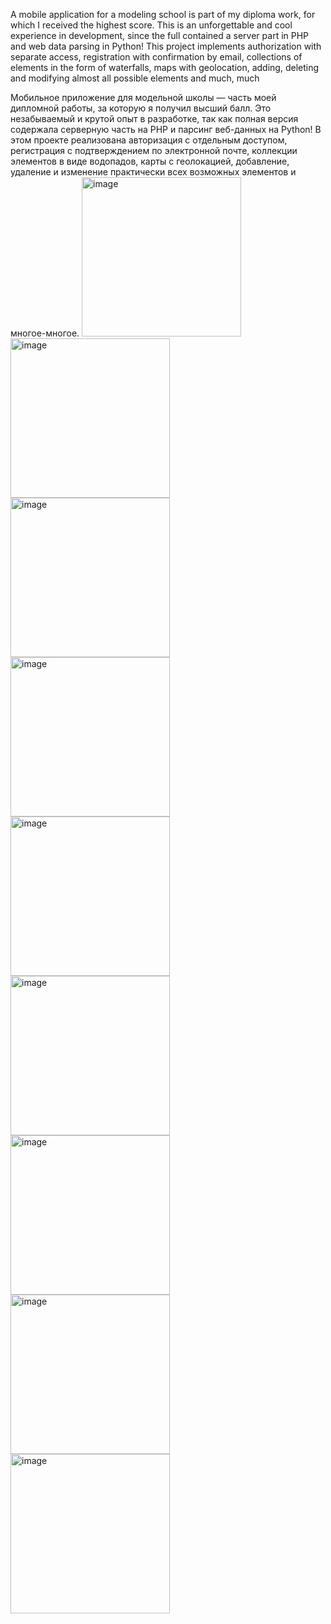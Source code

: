 A mobile application for a modeling school is part of my diploma work, for which I received the highest score.  This is an unforgettable and cool experience in development, since the full contained a server part in PHP and web data parsing in Python! This project implements authorization with separate access, registration with confirmation by email, collections of elements in the form of waterfalls, maps with geolocation, adding, deleting and modifying almost all possible elements and much, much 

<p>Мобильное приложение для модельной школы — часть моей дипломной работы, за которую я получил высший балл. Это незабываемый и крутой опыт в разработке, так как полная версия содержала серверную часть на PHP и парсинг веб-данных на Python! В этом проекте реализована авторизация с отдельным доступом, регистрация с подтверждением по электронной почте, коллекции элементов в виде водопадов, карты с геолокацией, добавление, удаление и изменение практически всех возможных элементов и многое-многое.
<img width="255" alt="image" src="https://github.com/KuganVlad/my-graduate-work/assets/59089913/280d55ce-a2d3-4f3a-88c4-6d8b3092f8ba">
<img width="255" alt="image" src="https://github.com/KuganVlad/my-graduate-work/assets/59089913/bb37dce6-e7aa-44fa-b4a5-311238af6a6f">
<img width="255" alt="image" src="https://github.com/KuganVlad/my-graduate-work/assets/59089913/047981f4-8cba-4f8d-958c-3468b84f2db3">
<img width="255" alt="image" src="https://github.com/KuganVlad/my-graduate-work/assets/59089913/35c96933-d4fd-4659-be27-1571791a4a7f">
<img width="255" alt="image" src="https://github.com/KuganVlad/my-graduate-work/assets/59089913/52872f87-6268-47e8-8a9a-b0725feb70f4">
<img width="255" alt="image" src="https://github.com/KuganVlad/my-graduate-work/assets/59089913/0cae1522-a30c-47f3-bd67-ab9a09b043aa">
<img width="255" alt="image" src="https://github.com/KuganVlad/my-graduate-work/assets/59089913/c3106763-eaf3-45dc-8c2e-4093fc8bbf5a">
<img width="255" alt="image" src="https://github.com/KuganVlad/my-graduate-work/assets/59089913/82950b0b-75d7-48fe-b0bf-615e2a083979">
<img width="255" alt="image" src="https://github.com/KuganVlad/my-graduate-work/assets/59089913/67e78fa9-5449-4686-9ebe-1008cdb32399">
